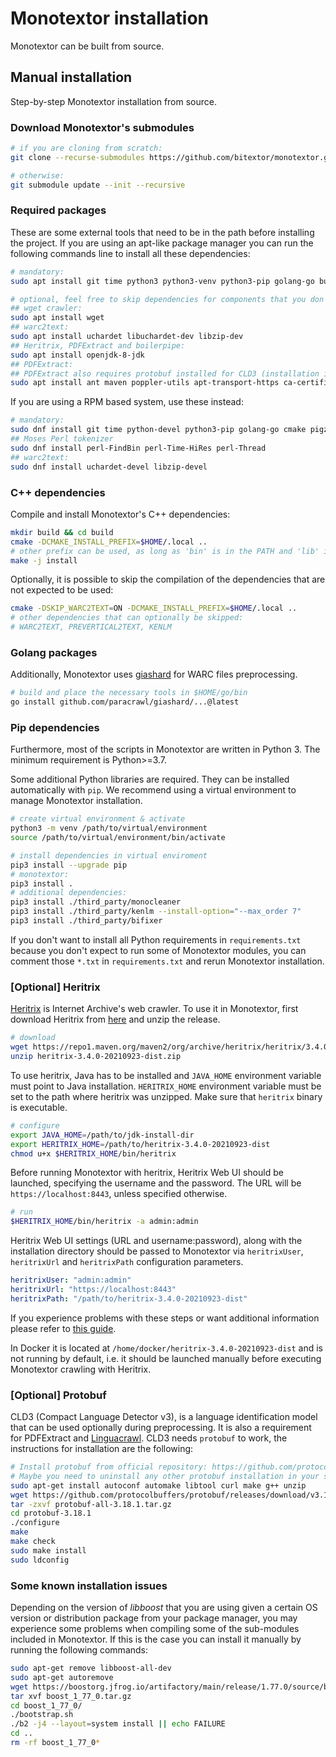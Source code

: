 # Monotextor installation

Monotextor can be built from source.

## Manual installation

Step-by-step Monotextor installation from source.

### Download Monotextor's submodules

```bash
# if you are cloning from scratch:
git clone --recurse-submodules https://github.com/bitextor/monotextor.git

# otherwise:
git submodule update --init --recursive
```

### Required packages

These are some external tools that need to be in the path before installing the project. If you are using an apt-like package manager you can run the following commands line to install all these dependencies:

```bash
# mandatory:
sudo apt install git time python3 python3-venv python3-pip golang-go build-essential cmake libboost-all-dev liblzma-dev time curl pigz parallel autopoint autoconf automake libtool

# optional, feel free to skip dependencies for components that you don't expect to use:
## wget crawler:
sudo apt install wget
## warc2text:
sudo apt install uchardet libuchardet-dev libzip-dev
## Heritrix, PDFExtract and boilerpipe:
sudo apt install openjdk-8-jdk
## PDFExtract:
## PDFExtract also requires protobuf installed for CLD3 (installation instructions below)
sudo apt install ant maven poppler-utils apt-transport-https ca-certificates gnupg software-properties-common
```

If you are using a RPM based system, use these instead:

```bash
# mandatory:
sudo dnf install git time python-devel python3-pip golang-go cmake pigz parallel boost-devel xz-devel uchardet zlib-devel gcc-c++ gettext-devel automake autoconf libtool
## Moses Perl tokenizer
sudo dnf install perl-FindBin perl-Time-HiRes perl-Thread
## warc2text:
sudo dnf install uchardet-devel libzip-devel
```

### C++ dependencies

Compile and install Monotextor's C++ dependencies:

```bash
mkdir build && cd build
cmake -DCMAKE_INSTALL_PREFIX=$HOME/.local ..
# other prefix can be used, as long as 'bin' is in the PATH and 'lib' in LD_LIBRARY_PATH
make -j install
```

Optionally, it is possible to skip the compilation of the dependencies that are not expected to be used:

```bash
cmake -DSKIP_WARC2TEXT=ON -DCMAKE_INSTALL_PREFIX=$HOME/.local ..
# other dependencies that can optionally be skipped:
# WARC2TEXT, PREVERTICAL2TEXT, KENLM
```

### Golang packages

Additionally, Monotextor uses [giashard](https://github.com/paracrawl/giashard) for WARC files preprocessing.

```bash
# build and place the necessary tools in $HOME/go/bin
go install github.com/paracrawl/giashard/...@latest
```

### Pip dependencies

Furthermore, most of the scripts in Monotextor are written in Python 3. The minimum requirement is Python>=3.7.

Some additional Python libraries are required. They can be installed automatically with `pip`. We recommend using a virtual environment to manage Monotextor installation.

```bash
# create virtual environment & activate
python3 -m venv /path/to/virtual/environment
source /path/to/virtual/environment/bin/activate

# install dependencies in virtual enviroment
pip3 install --upgrade pip
# monotextor:
pip3 install .
# additional dependencies:
pip3 install ./third_party/monocleaner
pip3 install ./third_party/kenlm --install-option="--max_order 7"
pip3 install ./third_party/bifixer
```

If you don't want to install all Python requirements in `requirements.txt` because you don't expect to run some of Monotextor modules, you can comment those `*.txt` in `requirements.txt` and rerun Monotextor installation.

### [Optional] Heritrix

[Heritrix](https://github.com/internetarchive/heritrix3) is Internet Archive's web crawler. To use it in Monotextor, first download Heritrix from [here](https://github.com/internetarchive/heritrix3/wiki#downloads) and unzip the release.

```bash
# download
wget https://repo1.maven.org/maven2/org/archive/heritrix/heritrix/3.4.0-20210923/heritrix-3.4.0-20210923-dist.zip
unzip heritrix-3.4.0-20210923-dist.zip
```

To use heritrix, Java has to be installed and `JAVA_HOME` environment variable must point to Java installation. `HERITRIX_HOME` environment variable must be set to the path where heritrix was unzipped. Make sure that `heritrix` binary is executable.

```bash
# configure
export JAVA_HOME=/path/to/jdk-install-dir
export HERITRIX_HOME=/path/to/heritrix-3.4.0-20210923-dist
chmod u+x $HERITRIX_HOME/bin/heritrix
```

Before running Monotextor with heritrix, Heritrix Web UI should be launched, specifying the username and the password. The URL will be `https://localhost:8443`, unless specified otherwise.

```bash
# run
$HERITRIX_HOME/bin/heritrix -a admin:admin
```

Heritrix Web UI settings (URL and username:password), along with the installation directory should be passed to Monotextor via `heritrixUser`, `heritrixUrl` and `heritrixPath` configuration parameters.

```yaml
heritrixUser: "admin:admin"
heritrixUrl: "https://localhost:8443"
heritrixPath: "/path/to/heritrix-3.4.0-20210923-dist"
```

If you experience problems with these steps or want additional information please refer to [this guide](https://heritrix.readthedocs.io/en/latest/getting-started.html).

In Docker it is located at `/home/docker/heritrix-3.4.0-20210923-dist` and is not running by default, i.e. it should be launched manually before executing Monotextor crawling with Heritrix.

### [Optional] Protobuf

CLD3 (Compact Language Detector v3), is a language identification model that can be used optionally during preprocessing. It is also a requirement for PDFExtract and [Linguacrawl](https://github.com/transducens/linguacrawl). CLD3 needs `protobuf` to work, the instructions for installation are the following:

```bash
# Install protobuf from official repository: https://github.com/protocolbuffers/protobuf/blob/master/src/README.md
# Maybe you need to uninstall any other protobuf installation in your system (from apt or snap) to avoid compilation issues
sudo apt-get install autoconf automake libtool curl make g++ unzip
wget https://github.com/protocolbuffers/protobuf/releases/download/v3.18.1/protobuf-all-3.18.1.tar.gz
tar -zxvf protobuf-all-3.18.1.tar.gz
cd protobuf-3.18.1
./configure
make
make check
sudo make install
sudo ldconfig
```

### Some known installation issues

Depending on the version of *libboost* that you are using given a certain OS version or distribution package from your package manager, you may experience some problems when compiling some of the sub-modules included in Monotextor. If this is the case you can install it manually by running the following commands:

```bash
sudo apt-get remove libboost-all-dev
sudo apt-get autoremove
wget https://boostorg.jfrog.io/artifactory/main/release/1.77.0/source/boost_1_77_0.tar.gz
tar xvf boost_1_77_0.tar.gz
cd boost_1_77_0/
./bootstrap.sh
./b2 -j4 --layout=system install || echo FAILURE
cd ..
rm -rf boost_1_77_0*
```
